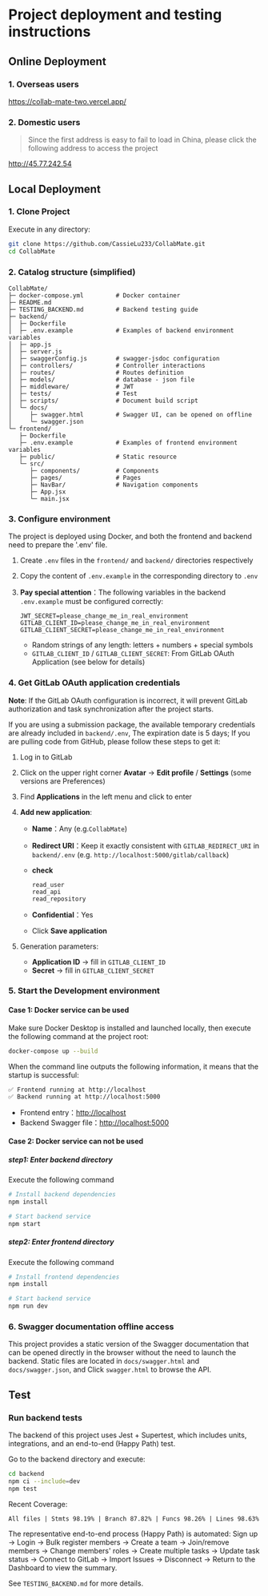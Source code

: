 # Project deployment and testing instructions

## Online Deployment

### 1. Overseas users

https://collab-mate-two.vercel.app/

### 2. Domestic users

>Since the first address is easy to fail to load in China, please click the following address to access the project

http://45.77.242.54

## Local Deployment

### 1. Clone Project

Execute in any directory:

```bash
git clone https://github.com/CassieLu233/CollabMate.git
cd CollabMate
```

### 2. Catalog structure (simplified)

```text
CollabMate/
├─ docker-compose.yml         # Docker container
├─ README.md
├─ TESTING_BACKEND.md         # Backend testing guide
├─ backend/
│  ├─ Dockerfile
│  ├─ .env.example            # Examples of backend environment variables
│  ├─ app.js
│  ├─ server.js
│  ├─ swaggerConfig.js        # swagger-jsdoc configuration
│  ├─ controllers/            # Controller interactions
│  ├─ routes/                 # Routes definition
│  ├─ models/                 # database - json file
│  ├─ middleware/             # JWT
│  ├─ tests/                  # Test
│  ├─ scripts/                # Document build script
│  └─ docs/
│     ├─ swagger.html         # Swagger UI, can be opened on offline
│     └─ swagger.json
└─ frontend/ 
   ├─ Dockerfile
   ├─ .env.example            # Examples of frontend environment variables
   ├─ public/                 # Static resource
   └─ src/
      ├─ components/          # Components
      ├─ pages/               # Pages
      ├─ NavBar/              # Navigation components
      ├─ App.jsx
      └─ main.jsx

```

### 3. Configure environment

The project is deployed using Docker, and both the frontend and backend need to prepare the '.env' file.

1. Create `.env` files in the `frontend/` and `backend/` directories respectively
2. Copy the content of `.env.example` in the corresponding directory to `.env`
3. **Pay special attention**：The following variables in the backend `.env.example` must be configured correctly:

   ```env
   JWT_SECRET=please_change_me_in_real_environment
   GITLAB_CLIENT_ID=please_change_me_in_real_environment
   GITLAB_CLIENT_SECRET=please_change_me_in_real_environment
   ```

   - Random strings of any length: letters + numbers + special symbols
   - `GITLAB_CLIENT_ID` / `GITLAB_CLIENT_SECRET`: From GitLab OAuth Application (see below for details)

### 4. Get GitLab OAuth application credentials

**Note**: If the GitLab OAuth configuration is incorrect, it will prevent GitLab authorization and task synchronization after the project starts.

If you are using a submission package, the available temporary credentials are already included in `backend/.env`, The expiration date is 5 days;
If you are pulling code from GitHub, please follow these steps to get it:

1. Log in to GitLab
2. Click on the upper right corner **Avatar** → **Edit profile** / **Settings** (some versions are Preferences)
3. Find **Applications** in the left menu and click to enter
4. **Add new application**:

   - **Name**：Any (e.g.`CollabMate`)
   - **Redirect URI**：Keep it exactly consistent with `GITLAB_REDIRECT_URI` in `backend/.env` (e.g. `http://localhost:5000/gitlab/callback`)
   - **check**
  
     ```text
     read_user
     read_api
     read_repository
     ```

   - **Confidential**：Yes
   - Click **Save application**
5. Generation parameters:

   - **Application ID** → fill in `GITLAB_CLIENT_ID`
   - **Secret** → fill in `GITLAB_CLIENT_SECRET`

### 5. Start the Development environment

#### Case 1: Docker service can be used

Make sure Docker Desktop is installed and launched locally, then execute the following command at the project root:

```bash
docker-compose up --build
```

When the command line outputs the following information, it means that the startup is successful:

```text
✅ Frontend running at http://localhost
✅ Backend running at http://localhost:5000
```

- Frontend entry：[http://localhost](http://localhost)
- Backend Swagger file：[http://localhost:5000](http://localhost:5000)

#### Case 2: Docker service can not be used

##### step1: Enter backend directory

Execute the following command

```bash
# Install backend dependencies
npm install

# Start backend service
npm start
```

##### step2: Enter frontend directory

Execute the following command

```bash
# Install frontend dependencies
npm install

# Start backend service
npm run dev
```

### 6. Swagger documentation offline access

This project provides a static version of the Swagger documentation that can be opened directly in the browser without the need to launch the backend.
Static files are located in `docs/swagger.html` and `docs/swagger.json`, and Click `swagger.html` to browse the API.

## Test

### Run backend tests

The backend of this project uses Jest + Supertest, which includes units, integrations, and an end-to-end (Happy Path) test.

Go to the backend directory and execute:

```bash
cd backend
npm ci --include=dev
npm test
```

Recent Coverage:

```less
All files | Stmts 98.19% | Branch 87.82% | Funcs 98.26% | Lines 98.63%
```

The representative end-to-end process (Happy Path) is automated: Sign up → Login → Bulk register members → Create a team → Join/remove members → Change members' roles → Create multiple tasks → Update task status → Connect to GitLab → Import Issues → Disconnect → Return to the Dashboard to view the summary.

See `TESTING_BACKEND.md` for more details.
